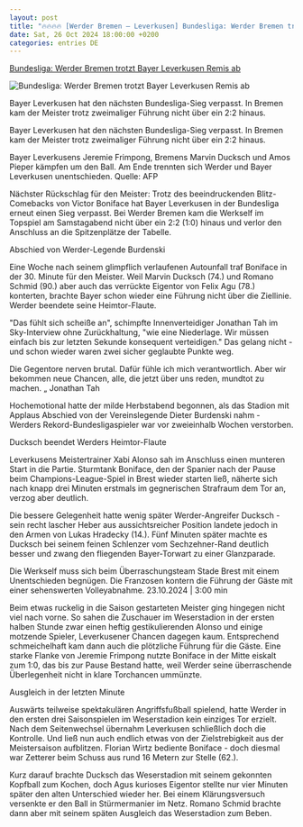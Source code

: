 ```yaml
---
layout: post
title: "🔥🔥🔥🔥 [Werder Bremen – Leverkusen] Bundesliga: Werder Bremen trotzt Bayer Leverkusen Remis ab"
date: Sat, 26 Oct 2024 18:00:00 +0200
categories: entries DE
---
```

[Bundesliga: Werder Bremen trotzt Bayer Leverkusen Remis ab](https://www.zdf.de/nachrichten/sport/bundesliga-abendspiel-werder-bremen-bayer-leverkusen-100.html)

![Bundesliga: Werder Bremen trotzt Bayer Leverkusen Remis ab](https://www.zdf.de/assets/bundesliga-typical-112~1280x720?cb=1726481647197)

Bayer Leverkusen hat den nächsten Bundesliga-Sieg verpasst. In Bremen kam der Meister trotz zweimaliger Führung nicht über ein 2:2 hinaus.

Bayer Leverkusen hat den nächsten Bundesliga-Sieg verpasst. In Bremen kam der Meister trotz zweimaliger Führung nicht über ein 2:2 hinaus.

Bayer Leverkusens Jeremie Frimpong, Bremens Marvin Ducksch und Amos Pieper kämpfen um den Ball. Am Ende trennten sich Werder und Bayer Leverkusen unentschieden. Quelle: AFP

Nächster Rückschlag für den Meister: Trotz des beeindruckenden Blitz-Comebacks von Victor Boniface hat Bayer Leverkusen in der Bundesliga erneut einen Sieg verpasst. Bei Werder Bremen kam die Werkself im Topspiel am Samstagabend nicht über ein 2:2 (1:0) hinaus und verlor den Anschluss an die Spitzenplätze der Tabelle.

Abschied von Werder-Legende Burdenski

Eine Woche nach seinem glimpflich verlaufenen Autounfall traf Boniface in der 30. Minute für den Meister. Weil Marvin Ducksch (74.) und Romano Schmid (90.) aber auch das verrückte Eigentor von Felix Agu (78.) konterten, brachte Bayer schon wieder eine Führung nicht über die Ziellinie. Werder beendete seine Heimtor-Flaute.

"Das fühlt sich scheiße an", schimpfte Innenverteidiger Jonathan Tah im Sky-Interview ohne Zurückhaltung, "wie eine Niederlage. Wir müssen einfach bis zur letzten Sekunde konsequent verteidigen." Das gelang nicht - und schon wieder waren zwei sicher geglaubte Punkte weg.

Die Gegentore nerven brutal. Dafür fühle ich mich verantwortlich. Aber wir bekommen neue Chancen, alle, die jetzt über uns reden, mundtot zu machen. „ Jonathan Tah

Hochemotional hatte der milde Herbstabend begonnen, als das Stadion mit Applaus Abschied von der Vereinslegende Dieter Burdenski nahm - Werders Rekord-Bundesligaspieler war vor zweieinhalb Wochen verstorben.

Ducksch beendet Werders Heimtor-Flaute

Leverkusens Meistertrainer Xabi Alonso sah im Anschluss einen munteren Start in die Partie. Sturmtank Boniface, den der Spanier nach der Pause beim Champions-League-Spiel in Brest wieder starten ließ, näherte sich nach knapp drei Minuten erstmals im gegnerischen Strafraum dem Tor an, verzog aber deutlich.

Die bessere Gelegenheit hatte wenig später Werder-Angreifer Ducksch - sein recht lascher Heber aus aussichtsreicher Position landete jedoch in den Armen von Lukas Hradecky (14.). Fünf Minuten später machte es Ducksch bei seinem feinen Schlenzer vom Sechzehner-Rand deutlich besser und zwang den fliegenden Bayer-Torwart zu einer Glanzparade.

Die Werkself muss sich beim Überraschungsteam Stade Brest mit einem Unentschieden begnügen. Die Franzosen kontern die Führung der Gäste mit einer sehenswerten Volleyabnahme. 23.10.2024 | 3:00 min

Beim etwas ruckelig in die Saison gestarteten Meister ging hingegen nicht viel nach vorne. So sahen die Zuschauer im Weserstadion in der ersten halben Stunde zwar einen heftig gestikulierenden Alonso und einige motzende Spieler, Leverkusener Chancen dagegen kaum. Entsprechend schmeichelhaft kam dann auch die plötzliche Führung für die Gäste. Eine starke Flanke von Jeremie Frimpong nutzte Boniface in der Mitte eiskalt zum 1:0, das bis zur Pause Bestand hatte, weil Werder seine überraschende Überlegenheit nicht in klare Torchancen ummünzte.

Ausgleich in der letzten Minute

Auswärts teilweise spektakulären Angriffsfußball spielend, hatte Werder in den ersten drei Saisonspielen im Weserstadion kein einziges Tor erzielt. Nach dem Seitenwechsel übernahm Leverkusen schließlich doch die Kontrolle. Und ließ nun auch endlich etwas von der Zielstrebigkeit aus der Meistersaison aufblitzen. Florian Wirtz bediente Boniface - doch diesmal war Zetterer beim Schuss aus rund 16 Metern zur Stelle (62.).

Kurz darauf brachte Ducksch das Weserstadion mit seinem gekonnten Kopfball zum Kochen, doch Agus kurioses Eigentor stellte nur vier Minuten später den alten Unterschied wieder her. Bei einem Klärungsversuch versenkte er den Ball in Stürmermanier im Netz. Romano Schmid brachte dann aber mit seinem späten Ausgleich das Weserstadion zum Beben.

